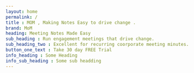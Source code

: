 ```yaml
---
layout: home
permalink: /
title : MOM , Making Notes Easy to drive change .
brand: MoM
heading: Meeting Notes Made Easy
sub_heading : Run engagement meetings that drive change.
sub_heading_two : Excellent for recurring coorporate meeting minutes.
button_one_text : Take 30 day FREE Trial
info_heading : Some Heading
info_sub_heading : Some sub headding
---
```



